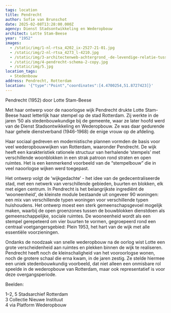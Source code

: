```yaml
---
tags: location
title: Pendrecht
author: Sofie van Brunschot
date: 2025-02-08T13:28:00.000Z
agency: Dienst Stadsontwikkeling en Wederopbouw
architect: Lotte Stam-Beese
year: "1952"
images:
  - /static/img/1-nl-rtsa_4202_ix-2527-21-01.jpg
  - /static/img/2-nl-rtsa_4273_l-4210.jpg
  - /static/img/3-architectenweb-achtergrond_-de-levendige-relatie-tussen-nederland-en-het-bauhaus-beeld-12-copyright-het-nieuwe-instituut-rotterdam-archief-lotte-stam-beese-.jpg
  - /static/img/4-pendrecht-schema-2-copy.jpg
  - /static/img/5.jpg
location_tags:
  - Stedenbouw
address: Pendrecht, Rotterdam
location: '{"type":"Point","coordinates":[4.4700254,51.8727423]}'
---
```

Pendrecht (1952) door Lotte Stam-Beese

Met haar ontwerp voor de naoorlogse wijk Pendrecht drukte Lotte Stam-Beese haast letterlijk haar stempel op de stad Rotterdam. Zij werkte in de jaren ‘50 als stedenbouwkundige bij de gemeente, waar ze later hoofd werd van de Dienst Stadsontwikkeling en Wederopbouw. Ze was daar gedurende haar gehele dienstverband (1946-1968) de enige vrouw op de afdeling.

Haar sociaal gedreven en modernistische plannen vormden de basis voor veel wederopbouwwijken van Rotterdam, waaronder Pendrecht. De wijk heeft een karakteristiek rationele structuur van herhalende ‘stempels’ met verschillende woonblokken in een strak patroon rond straten en open ruimtes. Het is een kenmerkend voorbeeld van de “stempelbouw” die in veel naoorlogse wijken werd toegepast.

Het ontwerp volgt de ‘wijkgedachte’ - het idee van de gedecentraliseerde stad, met een netwerk van verschillende gebieden, buurten en blokken, elk met eigen centrum. In Pendrecht is het belangrijkste ingrediënt de ‘wooneenheid’, de kleinste module bestaande uit ongeveer 90 woningen: een mix van verschillende typen woningen voor verschillende typen huishoudens. Het ontwerp moest een sterk gemeenschapsgevoel mogelijk maken, waarbij de open groenzones tussen de bouwblokken dienstdoen als gemeenschappelijke, sociale ruimtes. De wooneenheid wordt als een stempel gerepeteerd om vier buurten te vormen, gegroepeerd rond een centraal voetgangersgebied: Plein 1953, het hart van de wijk met alle essentiële voorzieningen.

Ondanks de noodzaak van snelle wederopbouw na de oorlog wist Lotte een grote verscheidenheid aan ruimtes en plekken binnen de wijk te realiseren. Pendrecht heeft noch de kleinschaligheid van het vooroorlogse wonen, noch de grotere schaal die erna kwam, in de jaren zestig. Ze stelde hiermee een uniek stedenbouwkundig voorbeeld, dat niet alleen een onmisbare rol speelde in de wederopbouw van Rotterdam, maar ook representatief is voor deze overgangsperiode.

Beelden:

1–2, 5 Stadsarchief Rotterdam\
3 Collectie Nieuwe Instituut\
4 via Platform Wederopbouw
